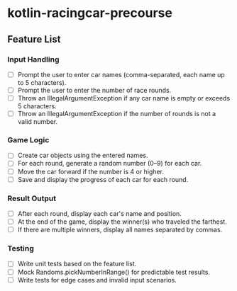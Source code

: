 # kotlin-racingcar-precourse

## Feature List

### Input Handling
- [ ] Prompt the user to enter car names (comma-separated, each name up to 5 characters).
- [ ] Prompt the user to enter the number of race rounds.
- [ ] Throw an IllegalArgumentException if any car name is empty or exceeds 5 characters.
- [ ] Throw an IllegalArgumentException if the number of rounds is not a valid number.

### Game Logic
- [ ] Create car objects using the entered names.
- [ ] For each round, generate a random number (0–9) for each car.
- [ ] Move the car forward if the number is 4 or higher.
- [ ] Save and display the progress of each car for each round.

### Result Output
- [ ] After each round, display each car's name and position.
- [ ] At the end of the game, display the winner(s) who traveled the farthest.
- [ ] If there are multiple winners, display all names separated by commas.

### Testing
- [ ] Write unit tests based on the feature list.
- [ ] Mock Randoms.pickNumberInRange() for predictable test results.
- [ ] Write tests for edge cases and invalid input scenarios.
